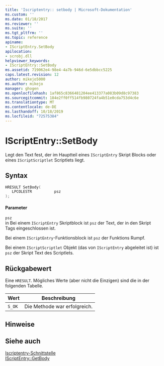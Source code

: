 ```yaml
---
title: 'Iscriptentry:: setbody | Microsoft-Dokumentation'
ms.custom: ''
ms.date: 01/18/2017
ms.reviewer: ''
ms.suite: ''
ms.tgt_pltfrm: ''
ms.topic: reference
apiname:
- IScriptEntry.SetBody
apilocation:
- scrobj.dll
helpviewer_keywords:
- IScriptEntry::SetBody
ms.assetid: 719062e4-98e4-4a7b-946d-6e5dbbcc5225
caps.latest.revision: 12
author: mikejo5000
ms.author: mikejo
manager: ghogen
ms.openlocfilehash: 1af865c8366481204ee413377a083b09d8c97383
ms.sourcegitcommit: 184e2ff0ff514fb980724fa4b51e0cda753d4c6e
ms.translationtype: MT
ms.contentlocale: de-DE
ms.lasthandoff: 10/18/2019
ms.locfileid: "72575384"
---
```

# <a name="iscriptentrysetbody"></a>IScriptEntry::SetBody
Legt den Text fest, der im Hauptteil eines `IScriptEntry` Skript Blocks oder eines `IScriptScriptlet` Scriptlets liegt.  
  
## <a name="syntax"></a>Syntax  
  
```cpp
HRESULT SetBody(  
   LPCOLESTR          psz  
);  
```  
  
#### <a name="parameters"></a>Parameter  
 `psz`  
 in Bei einem `IScriptEntry` Skriptblock ist `psz` der Text, der in den Skript Tags eingeschlossen ist.  
  
 Bei einem `IScriptEntry`-Funktionsblock ist `psz` der Funktions Rumpf.  
  
 Bei einem `IScriptScriptlet` Objekt (das von `IScriptEntry` abgeleitet ist) ist `psz` der Skript Text des Scriptlets.  
  
## <a name="return-value"></a>Rückgabewert  
 Eine `HRESULT`. Mögliches Werte (aber nicht die Einzigen) sind die in der folgenden Tabelle.  
  
|Wert|Beschreibung|  
|-----------|-----------------|  
|`S_OK`|Die Methode war erfolgreich.|  
  
## <a name="remarks"></a>Hinweise  
  
## <a name="see-also"></a>Siehe auch  
 [Iscriptentry-Schnittstelle](../../winscript/reference/iscriptentry-interface.md)    
 [IScriptEntry::GetBody](../../winscript/reference/iscriptentry-getbody.md)